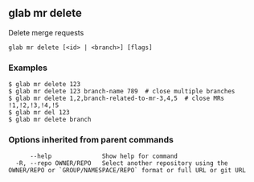 ## glab mr delete

Delete merge requests

```
glab mr delete [<id> | <branch>] [flags]
```

### Examples

```
$ glab mr delete 123
$ glab mr delete 123 branch-name 789  # close multiple branches
$ glab mr delete 1,2,branch-related-to-mr-3,4,5  # close MRs !1,!2,!3,!4,!5
$ glab mr del 123
$ glab mr delete branch

```

### Options inherited from parent commands

```
      --help              Show help for command
  -R, --repo OWNER/REPO   Select another repository using the OWNER/REPO or `GROUP/NAMESPACE/REPO` format or full URL or git URL
```

